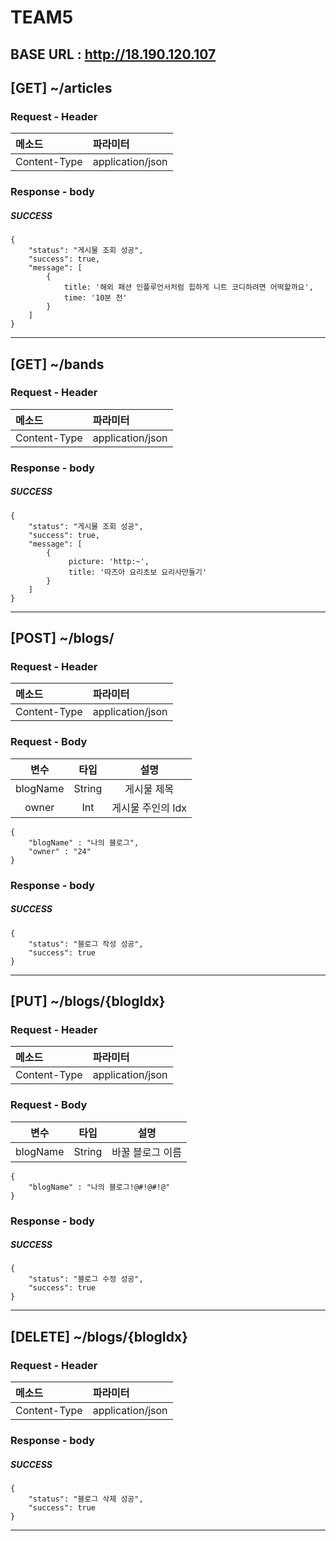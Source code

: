 # TEAM5 
## BASE URL : http://18.190.120.107
## **[GET] ~/articles**
### Request - Header
| 메소드 | 파라미터 |
|:-------|:----------|
|Content-Type|application/json|

### Response - body
##### SUCCESS
```
{
    "status": "게시물 조회 성공",
    "success": true,
    "message": [
        {
            title: '해외 패션 인플루언서처럼 힙하게 니트 코디하려면 어떡할까요',
            time: '10분 전'
        }
    ]
}
```

---
## **[GET] ~/bands**
### Request - Header
| 메소드 | 파라미터 |
|:-------|:----------|
|Content-Type|application/json|

### Response - body
##### SUCCESS
```
{
    "status": "게시물 조회 성공",
    "success": true,
    "message": [
        {
             picture: 'http:~',
             title: '따즈아 요리초보 요리사만들기'
        }
    ]
}
```

---

## **[POST] ~/blogs/**
### Request - Header
| 메소드 | 파라미터 |
|:-------|:----------|
|Content-Type|application/json|

### Request - Body

| 변수 | 타입 | 설명 |
|:-------:|:-------:|:-------:|
|blogName|String   |게시물 제목|
|owner|Int   |게시물 주인의 Idx|

```
{
	"blogName" : "나의 블로그",
	"owner" : "24"
}
```

### Response - body
##### SUCCESS
```
{
    "status": "블로그 작성 성공",
    "success": true
}
```


---
## **[PUT] ~/blogs/{blogIdx}**
### Request - Header
| 메소드 | 파라미터 |
|:-------|:----------|
|Content-Type|application/json|

### Request - Body

| 변수 | 타입 | 설명 |
|:-------:|:-------:|:-------:|
|blogName|String  |바꿀 블로그 이름|

```
{
	"blogName" : "나의 블로그!@#!@#!@"
}
```

### Response - body
##### SUCCESS
```
{
    "status": "블로그 수정 성공",
    "success": true
}
```

---

## **[DELETE] ~/blogs/{blogIdx}**
### Request - Header
| 메소드 | 파라미터 |
|:-------|:----------|
|Content-Type|application/json|

### Response - body
##### SUCCESS
```
{
    "status": "블로그 삭제 성공",
    "success": true
}
```

---